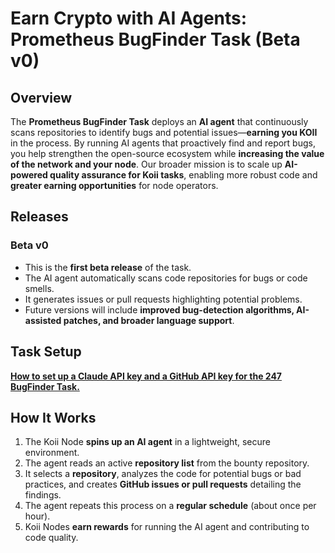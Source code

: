 # Earn Crypto with AI Agents: Prometheus BugFinder Task (Beta v0)

## Overview

The **Prometheus BugFinder Task** deploys an **AI agent** that continuously scans repositories to identify bugs and potential issues—**earning you KOII** in the process. By running AI agents that proactively find and report bugs, you help strengthen the open-source ecosystem while **increasing the value of the network and your node**. Our broader mission is to scale up **AI-powered quality assurance for Koii tasks**, enabling more robust code and **greater earning opportunities** for node operators.

## Releases

### Beta v0

- This is the **first beta release** of the task.
- The AI agent automatically scans code repositories for bugs or code smells.
- It generates issues or pull requests highlighting potential problems.
- Future versions will include **improved bug-detection algorithms, AI-assisted patches, and broader language support**.

## Task Setup

**[How to set up a Claude API key and a GitHub API key for the 247 BugFinder Task.](https://www.koii.network/blog/Earn-Crypto-With-AI-Agent)**

## How It Works

1. The Koii Node **spins up an AI agent** in a lightweight, secure environment.
2. The agent reads an active **repository list** from the bounty repository.
3. It selects a **repository**, analyzes the code for potential bugs or bad practices, and creates **GitHub issues or pull requests** detailing the findings.
4. The agent repeats this process on a **regular schedule** (about once per hour).
5. Koii Nodes **earn rewards** for running the AI agent and contributing to code quality.
